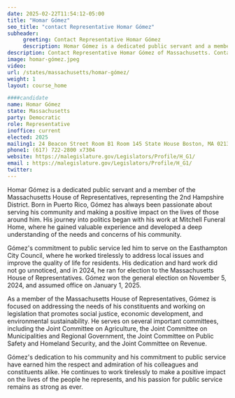 ```yaml
---
date: 2025-02-22T11:54:12-05:00
title: "Homar Gómez"
seo_title: "contact Representative Homar Gómez"
subheader:
     greeting: Contact Representative Homar Gómez
     description: Homar Gómez is a dedicated public servant and a member of the Massachusetts House of Representatives, representing the 2nd Hampshire District. He assumed office on January 1, 2025. His current term ends on January 6, 2027.
description: Contact Representative Homar Gómez of Massachusetts. Contact information for Homar Gómez includes email address, phone number, and mailing address.
image: homar-gómez.jpeg
video:
url: /states/massachusetts/homar-gómez/
weight: 1
layout: course_home

####candidate
name: Homar Gómez
state: Massachusetts
party: Democratic
role: Representative
inoffice: current
elected: 2025
mailing1: 24 Beacon Street Room B1 Room 145 State House Boston, MA 02133
phone1: (617) 722-2800 x7304
website: https://malegislature.gov/Legislators/Profile/H_G1/
email : https://malegislature.gov/Legislators/Profile/H_G1/
twitter: 
---
```

Homar Gómez is a dedicated public servant and a member of the Massachusetts House of Representatives, representing the 2nd Hampshire District. Born in Puerto Rico, Gómez has always been passionate about serving his community and making a positive impact on the lives of those around him. His journey into politics began with his work at Mitchell Funeral Home, where he gained valuable experience and developed a deep understanding of the needs and concerns of his community.

Gómez's commitment to public service led him to serve on the Easthampton City Council, where he worked tirelessly to address local issues and improve the quality of life for residents. His dedication and hard work did not go unnoticed, and in 2024, he ran for election to the Massachusetts House of Representatives. Gómez won the general election on November 5, 2024, and assumed office on January 1, 2025.

As a member of the Massachusetts House of Representatives, Gómez is focused on addressing the needs of his constituents and working on legislation that promotes social justice, economic development, and environmental sustainability. He serves on several important committees, including the Joint Committee on Agriculture, the Joint Committee on Municipalities and Regional Government, the Joint Committee on Public Safety and Homeland Security, and the Joint Committee on Revenue.

Gómez's dedication to his community and his commitment to public service have earned him the respect and admiration of his colleagues and constituents alike. He continues to work tirelessly to make a positive impact on the lives of the people he represents, and his passion for public service remains as strong as ever.
